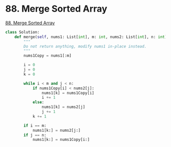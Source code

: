 # 88. Merge Sorted Array

[88. Merge Sorted Array](https://leetcode.com/problems/merge-sorted-array/)

```python
class Solution:
    def merge(self, nums1: List[int], m: int, nums2: List[int], n: int) -> None:
        """
        Do not return anything, modify nums1 in-place instead.
        """
        nums1Copy = nums1[:m]

        i = 0
        j = 0
        k = 0

        while i < m and j < n:
            if nums1Copy[i] < nums2[j]:
                nums1[k] = nums1Copy[i]
                i += 1
            else:
                nums1[k] = nums2[j]
                j += 1
            k += 1

        if i == m:
            nums1[k:] = nums2[j:]
        if j == n:
            nums1[k:] = nums1Copy[i:]
```

